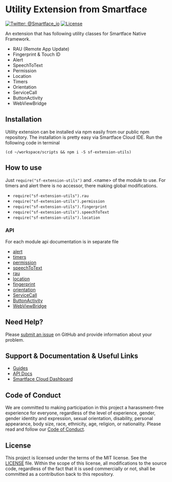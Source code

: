 # Utility Extension from Smartface
[![Twitter: @Smartface_io](https://img.shields.io/badge/contact-@Smartface_io-blue.svg?style=flat)](https://twitter.com/smartface_io)
[![License](https://img.shields.io/badge/license-MIT-green.svg?style=flat)](https://raw.githubusercontent.com/smartface/sf-extension-utils/master/LICENSE)

An extension that has following utility classes for Smartface Native Framework.
- RAU (Remote App Update)
- Fingerprint & Touch ID
- Alert
- SpeechToText
- Permission
- Location
- Timers
- Orientation
- ServiceCall
- ButtonActivity
- WebViewBridge

## Installation
Utility extension can be installed via npm easily from our public npm repository. The installation is pretty easy via Smartface Cloud IDE.
Run the following code in terminal
```shell
(cd ~/workspace/scripts && npm i -S sf-extension-utils)
```
## How to use
Just ```require("sf-extension-utils")``` and .&lt;name&gt; of the module to use.
For timers and alert there is no accessor, there making global modifications.
- ```require("sf-extension-utils").rau```
- ```require("sf-extension-utils").permission```
- ```require("sf-extension-utils").fingerprint```
- ```require("sf-extension-utils").speechToText```
- ```require("sf-extension-utils").location```

### API
For each module api documentation is in separate file
- [alert](./doc/alert.md)
- [timers](./doc/timers.md)
- [permission](./doc/permission.md)
- [speechToText](./doc/speech_to_text.md)
- [rau](./doc/rau.md)
- [location](./doc/location.md)
- [fingerprint](./doc/fingerprint.md)
- [orientation](./doc/orientation.md)
- [ServiceCall](./doc/service-call.md)
- [ButtonActivity](./doc/button-activity.md)
- [WebViewBridge](./doc/webviewbridge.md)

## Need Help?

Please [submit an issue](https://github.com/smartface/sf-extension-utils/issues) on GitHub and provide information about your problem.

## Support & Documentation & Useful Links
- [Guides](https://developer.smartface.io/)
- [API Docs](http://ref.smartface.io/)
- [Smartface Cloud Dashboard](https://cloud.smartface.io)

## Code of Conduct
We are committed to making participation in this project a harassment-free experience for everyone, regardless of the level of experience, gender, gender identity and expression, sexual orientation, disability, personal appearance, body size, race, ethnicity, age, religion, or nationality.
Please read and follow our [Code of Conduct](./CODE_OF_CONDUCT.md).

## License

This project is licensed under the terms of the MIT license. See the [LICENSE](./LICENSE) file. Within the scope of this license, all modifications to the source code, regardless of the fact that it is used commercially or not, shall be committed as a contribution back to this repository.
